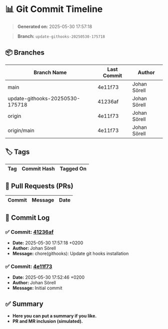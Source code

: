 # 📊 Git Commit Timeline

> **Generated on:** 2025-05-30 17:57:18

> **Branch:** `update-githooks-20250530-175718`

## 📦 Branches
| **Branch Name** | **Last Commit** | **Author** |
|----------------|--------------|------------|
| main | 4e11f73 | Johan Sörell |
| update-githooks-20250530-175718 | 41236af | Johan Sörell |
| origin | 4e11f73 | Johan Sörell |
| origin/main | 4e11f73 | Johan Sörell |

## 🏷️ Tags
| **Tag** | **Commit Hash** | **Tagged On** |
|--------|----------------|--------------|

## 🔀 Pull Requests (PRs)
| **Commit** | **Message** | **Date** |
|------------|-------------|---------|

## 📑 Commit Log
### ✅ Commit: [41236af](https://github.com/J-SirL/test-my-githooksinstaller/commit/41236af)
- **Date:** 2025-05-30 17:57:18 +0200
- **Author:** Johan Sörell
- **Message:** chore(githooks): Update git hooks installation

### ✅ Commit: [4e11f73](https://github.com/J-SirL/test-my-githooksinstaller/commit/4e11f73)
- **Date:** 2025-05-30 17:52:46 +0200
- **Author:** Johan Sörell
- **Message:** Initial commit


## ✅ Summary
- **Here you can put a summary if you like.**
- **PR and MR inclusion (simulated).**
